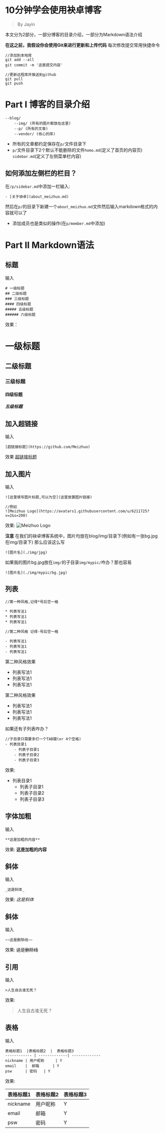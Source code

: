 10分钟学会使用袂卓博客
===
>By Jayin

本文分为2部分，一部分博客的目录介绍，一部分为Markdown语法介绍

**在这之前，我假设你会使用Git来进行更新和上传代码**
每次修改提交常用快捷命令
```shell
//添加到本地库
git add --all
git commit -m '这是提交内容'

//更新远程库并推送到github
git pull
git push
```

Part I 博客的目录介绍
===
```
--blog/
    --img/ (所有的图片都放在这里)
    --p/ (所有的文章)
    --vendor/ (核心的库)
```

* 所有的文章都约定保存在`p/`文件目录下
* `p/`文件目录下2个默认不能删除的文件`homo.md`(定义了首页的内容页) `sidebar.md`(定义了左侧菜单栏内容)

## 如何添加左侧栏的栏目？
在`/p/sidebar.md`中添加一栏输入:
```
- [关于袂卓](about_meizhuo.md)
```
然后在`p/`的目录下新建一个`about_meizhuo.md`文件然后输入markdown格式的内容就可以了

* 添加成员也是类似的操作(在`p/member.md`中添加)


Part II Markdown语法
===

## 标题
输入
```
# 一级标题
## 二级标题
### 三级标题
#### 四级标题
##### 五级标题
###### 六级标题
```

效果：

# 一级标题
## 二级标题
### 三级标题
#### 四级标题
##### 五级标题

## 加入超链接
输入
```
[超链接标题](https://github.com/Meizhuo)
```
效果
[超链接标题](https://github.com/Meizhuo)


## 加入图片
输入
```
![这里填写图片标题,可以为空](这里放置图片链接)

//例如
![Meizhuo Logo](https://avatars1.githubusercontent.com/u/6211725?v=2&s=200)
```
效果:
![Meizhuo Logo](https://avatars1.githubusercontent.com/u/6211725?v=2&s=200)

**注意**
在我们的袂卓博客系统中，图片均放在blog/img/目录下(例如有一张bg.jpg在img/目录下)
那么应该这么写
```
![图片名](./img/jpg)
```

如果我的图片bg.jpg放在`img/`的子目录`img/mypic/`咋办？那也容易
```
![图片名](./img/mypic/bg.jpg)
```


## 列表
```
//第一种风格,记得*号后空一格

* 列表写法1
* 列表写法1
* 列表写法1

//第二种风格 记得-号后空一格

- 列表写法1
- 列表写法1
- 列表写法1
```

第二种风格效果

* 列表写法1
* 列表写法1
* 列表写法1

第二种风格效果

- 列表写法1
- 列表写法1
- 列表写法1

如果还有子列表咋办？
```
//子目录只需要多打一个TAB键(or 4个空格)
- 列表目录1
    - 列表子目录1
    - 列表子目录2
    - 列表子目录3
```
效果:

- 列表目录1
    - 列表子目录1
    - 列表子目录2
    - 列表子目录3



## 字体加粗
输入
```
**这是加粗的内容**
```
效果:
**这是加粗的内容**



## 斜体
输入
```
_这是斜体_
```
效果:
_这是斜体_


## 斜体
输入
```
~~这是删除线~~
```
效果:
~~这是删除线~~



## 引用
输入
```
>人生自古谁无死？
```
效果:
>人生自古谁无死？



## 表格
输入
```
表格标题1  |表格标题2  |  表格标题3
------------ | -------------| -------------
nickname | 用户昵称     | Y
email    |  邮箱      | Y
psw      | 密码   | Y
```
效果:

表格标题1  |表格标题2  |  表格标题3
------------ | -------------| -------------
nickname | 用户昵称     | Y
email    |  邮箱      | Y
psw      | 密码    | Y

